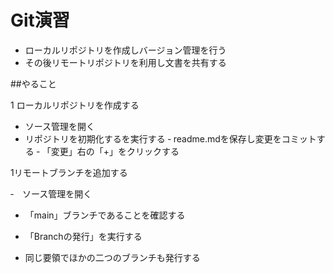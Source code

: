 # Git演習

- ローカルリポジトリを作成しバージョン管理を行う
- その後リモートリポジトリを利用し文書を共有する

##やること

1 ローカルリポジトリを作成する

 - ソース管理を開く
 - リポジトリを初期化するを実行する
 ‐ readme.mdを保存し変更をコミットする
 ‐ 「変更」右の「+」をクリックする

 1リモートブランチを追加する

 ‐　ソース管理を開く
 - 「main」ブランチであることを確認する
 - 「Branchの発行」を実行する

 - 同じ要領でほかの二つのブランチも発行する
